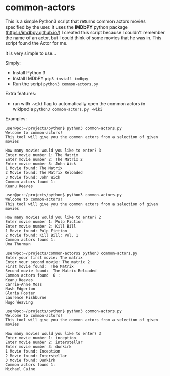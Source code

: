 
# common-actors
This is a simple Python3 script that returns common actors movies specified by the user.
It uses the **IMDbPY** python package (https://imdbpy.github.io/)
I created this script because I couldn't remember the name of an actor, but I could think of some movies that he was in. This script found the Actor for me. 

It is very simple to use...

Simply:
- Install Python 3
- Install IMDbPY
 `pip3 install imdbpy`
- Run the script
    `python3 common-actors.py`

Extra features:
- run with `-wiki` flag to automatically open the common actors in wikipedia 
    `python3 common-actors.py -wiki`

Examples:

    user@pc:~/projects/python$ python3 common-actors.py 
    Welcome to common-actors! 
    This tool will give you the common actors from a selection of given movies

    How many movies would you like to enter? 3
    Enter movie number 1: The Matrix
    Enter movie number 2: The Matrix 2
    Enter movie number 3: John Wick
    1 Movie found: The Matrix
    2 Movie found: The Matrix Reloaded
    3 Movie found: John Wick
    Common actors found 1: 
    Keanu Reeves

    user@pc:~/projects/python$ python3 common-actors.py 
    Welcome to common-actors! 
    This tool will give you the common actors from a selection of given movies

    How many movies would you like to enter? 2
    Enter movie number 1: Pulp Fiction
    Enter movie number 2: Kill Bill 
    1 Movie found: Pulp Fiction
    2 Movie found: Kill Bill: Vol. 1
    Common actors found 1: 
    Uma Thurman
    
    user@pc:~/projects/common-actors$ python3 common-actors.py 
    Enter your first movie: The matrix
    Enter your second movie: The matrix 2
    First movie found:  The Matrix
    Second movie found:  The Matrix Reloaded
    Common actors found  6 : 
    Keanu Reeves
    Carrie-Anne Moss
    Nash Edgerton
    Gloria Foster
    Laurence Fishburne
    Hugo Weaving

    user@pc:~/projects/python$ python3 common-actors.py 
    Welcome to common-actors! 
    This tool will give you the common actors from a selection of given movies

    How many movies would you like to enter? 3    
    Enter movie number 1: inception 
    Enter movie number 2: interstellar
    Enter movie number 3: dunkirk
    1 Movie found: Inception
    2 Movie found: Interstellar
    3 Movie found: Dunkirk
    Common actors found 1: 
    Michael Caine



